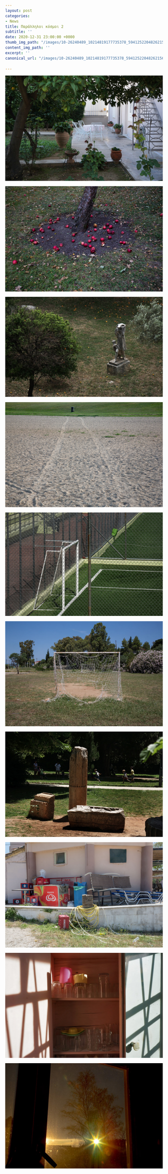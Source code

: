 ```yaml
---
layout: post
categories:
- News
title: Παράλληλοι κόσμοι 2
subtitle: ''
date: 2020-12-31 23:00:00 +0000
thumb_img_path: "/images/10-26240489_10214819177735378_5941252204826215633_o.jpg"
content_img_path: ''
excerpt: ''
canonical_url: "/images/10-26240489_10214819177735378_5941252204826215633_o.jpg"

---
```

![](/images/01-131903533_444901853176643_3660406881556197611_n.jpg)

![](/images/02-14715547_10210616286785731_1058178807245081775_o.jpg)

![](/images/03-131889405_748501386084199_5348045991338000725_n.jpg)

![](/images/04_mg_5290.jpg)

![](/images/05-131620355_2747251175591798_3659659188998067503_n.jpg)

![](/images/06_mg_8053.jpg)

![](/images/07-131927291_808860509671051_5062331210039442114_n.jpg)

![](/images/08_mg_8057.jpg)

![](/images/09-131932684_171533181323298_6055015059543801977_n.jpg)

![](/images/10-26240489_10214819177735378_5941252204826215633_o.jpg)